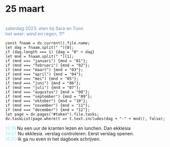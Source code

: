 # 25 maart
<span style="color: #688bc4;"><br>zaterdag 2023: eten bij Sara en Toon<br>het weer: wind en regen, 11°</span> 

```dataviewjs
const fnaam = dv.current().file.name;
let dag = fnaam.split(" ")[0];
if (dag.length === 1) {dag = "0" + dag}
let mnd = fnaam.split(" ")[1];
if (mnd === "januari") {mnd = "01"};
if (mnd === "februari") {mnd = "02"};
if (mnd === "maart") {mnd = "03"};
if (mnd === "april") {mnd = "04"};
if (mnd === "mei") {mnd = "05"};
if (mnd === "juni") {mnd = "06"};
if (mnd === "juli") {mnd = "07"};
if (mnd === "augustus") {mnd = "08"};
if (mnd === "september") {mnd = "09"};
if (mnd === "oktober") {mnd = "10"};
if (mnd === "november") {mnd = "11"};
if (mnd === "december") {mnd = "12"};
let page = dv.pages("#taken").file.tasks;
dv.taskList(page.where(t => t.text.includes(dag + "-" + mnd)), false);
```
<p style="padding-left: 2.7em; text-indent: -2.7em; margin: 0;"><font color=#8be9f6>12:18</font>  Nu een uur de kranten lezen en lunchen. Dan ekklesia </p>   
<p style="padding-left: 2.7em; text-indent: -2.7em; margin: 0;"><font color=#8be9f6>14:57</font>  Nu ekklesia.  verslag controleren. Eerst verslag openen.  </p>   
<p style="padding-left: 2.7em; text-indent: -2.7em; margin: 0;"><font color=#8be9f6>15:20</font>  Ik ga nu even in het dagboek schrijven. </p>   